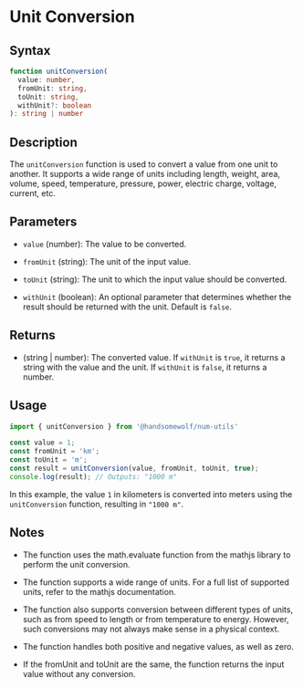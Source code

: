 # Unit Conversion

## Syntax

```TypeScript
function unitConversion(
  value: number,
  fromUnit: string,
  toUnit: string,
  withUnit?: boolean
): string | number
```
## Description

The `unitConversion` function is used to convert a value from one unit to another. It supports a wide range of units including length, weight, area, volume, speed, temperature, pressure, power, electric charge, voltage, current, etc.



## Parameters

- `value` (number): The value to be converted.

- `fromUnit` (string): The unit of the input value.

- `toUnit` (string): The unit to which the input value should be converted.

- `withUnit` (boolean): An optional parameter that determines whether the result should be returned with the unit. Default is `false`.

## Returns

- (string | number): The converted value. If `withUnit` is `true`, it returns a string with the value and the unit. If `withUnit` is `false`, it returns a number.

## Usage
```TypeScript
import { unitConversion } from '@handsomewolf/num-utils'

const value = 1;
const fromUnit = 'km';
const toUnit = 'm';
const result = unitConversion(value, fromUnit, toUnit, true);
console.log(result); // Outputs: "1000 m"
```

In this example, the value `1` in kilometers is converted into meters using the `unitConversion` function, resulting in `"1000 m"`.

## Notes

- The function uses the math.evaluate function from the mathjs library to perform the unit conversion.

- The function supports a wide range of units. For a full list of supported units, refer to the mathjs documentation.

- The function also supports conversion between different types of units, such as from speed to length or from temperature to energy. However, such conversions may not always make sense in a physical context.

- The function handles both positive and negative values, as well as zero.

- If the fromUnit and toUnit are the same, the function returns the input value without any conversion.